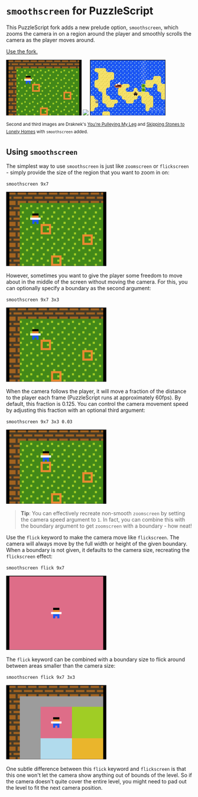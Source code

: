 # `smoothscreen` for PuzzleScript

This PuzzleScript fork adds a new prelude option, `smoothscreen`, which zooms the camera in on a region around the player and smoothly scrolls the camera as the player moves around.

<a href="https://sftrabbit.github.io/PuzzleScript-smoothscreen/">Use the fork.</a>

<img src="images/smoothscreen/demo.gif" height="150"> <img src="images/smoothscreen/pulley.gif" height="150"> <img src="images/smoothscreen/skippingstones.gif" height="150">

<sup>Second and third images are Draknek's [You're Pulleying My Leg](https://www.draknek.org/games/puzzlescript/pulleys.php) and [Skipping Stones to Lonely Homes](https://www.draknek.org/games/puzzlescript/skipping-stones.php) with `smoothscreen` added.</sup>

## Using `smoothscreen`

The simplest way to use `smoothscreen` is just like `zoomscreen` or `flickscreen` - simply provide the size of the region that you want to zoom in on:

```
smoothscreen 9x7
```

<img src="images/smoothscreen/defaultboundary.gif" height="200">

However, sometimes you want to give the player some freedom to move about in the middle of the screen without moving the camera. For this, you can optionally specify a boundary as the second argument:

```
smoothscreen 9x7 3x3
```

<img src="images/smoothscreen/boundary.gif" height="200">

When the camera follows the player, it will move a fraction of the distance to the player each frame (PuzzleScript runs at approximately 60fps). By default, this fraction is 0.125. You can control the camera movement speed by adjusting this fraction with an optional third argument:

```
smoothscreen 9x7 3x3 0.03
```

<img src="images/smoothscreen/slow.gif" height="200">

> **Tip**: You can effectively recreate non-smooth `zoomscreen` by setting the camera speed argument to `1`. In fact, you can combine this with the boundary argument to get `zoomscreen` with a boundary - how neat!

Use the `flick` keyword to make the camera move like `flickscreen`. The camera will always move by the full width or height of the given boundary. When a boundary is not given, it defaults to the camera size, recreating the `flickscreen` effect:

```
smoothscreen flick 9x7
```

<img src="images/smoothscreen/flick.gif" height="200">

The `flick` keyword can be combined with a boundary size to flick around between areas smaller than the camera size:

```
smoothscreen flick 9x7 3x3
```

<img src="images/smoothscreen/flickboundary.gif" height="200">

One subtle difference between this `flick` keyword and `flickscreen` is that this one won't let the camera show anything out of bounds of the level. So if the camera doesn't quite cover the entire level, you might need to pad out the level to fit the next camera position.
